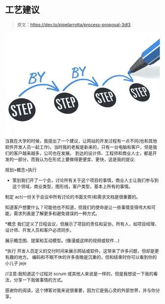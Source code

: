 # 工艺建议

> 原文：<https://dev.to/pipelarrotta/process-proposal-3dl3>

[![step by step](img/1f217d30316c10d4152e5ae15895fdac.png)](https://res.cloudinary.com/practicaldev/image/fetch/s--I24eiiMG--/c_limit%2Cf_auto%2Cfl_progressive%2Cq_auto%2Cw_880/https://pyrus.com/en/blog/wp-content/uploads/2016/07/step.jpg) 
当我在大学的时候，我提出了一个建议，让网站的开发过程有一点不同(也和其他软件开发人员一起工作)，当时我的老板是新来的，只有一台电脑和客户，但是我们的客户越来越多，公司也在发展。
到达的设计师、工程师和商业人士，都是开发的一部分，而我认为在形式上要做得更便宜、更快，这是我的提议:

规划>概念>执行

*   策划我们开了一个会，讨论所有关于这个项目的事情，商业人士让我们参与到这个领域，商业类型，图形线，客户类型，基本上所有的事情。

制定 act(一份关于会议中所有讨论的书面文件)和需求文档是很重要的。

知道客户想要什么？可能他也不知道，但我们的使命是让一些事情变得伟大和可能，需求列表是了解更多和避免错误的一种方式。

*概念
我们定义了日程会议，但展示了项目的责任和妥协，所有人，如项目经理、设计师、开发人员和客户必须同步。

展示概念图、提案和互动模型。(像漫威这样的视频或软件...)

*执行
开发人员定义的交付时间来展示网站或软件，这带来了许多问题，但却是更有趣的地方。
编码和不眠不休的许多夜晚是沉重的，但和结束时你可以看到你的小儿子 jeje

//注意:我知道这个过程对 scrum 或其他人来说是一样的，但是我想说一下我的看法，分享一下我做事情的方式。

感谢你的阅读，这个博客对我来说很重要，因为它是我心灵的外部世界，并与你分享。